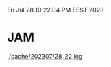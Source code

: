 Fri Jul 28 10:22:04 PM EEST 2023
# JAM
<a href='./cache/202307/28_22.log'>./cache/202307/28_22.log</a>
